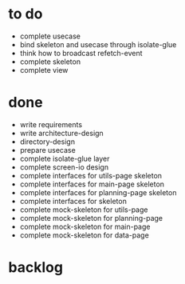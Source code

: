
# to do

- complete usecase
- bind skeleton and usecase through isolate-glue
- think how to broadcast refetch-event
- complete skeleton
- complete view

# done

- write requirements
- write architecture-design
- directory-design
- prepare usecase
- complete isolate-glue layer
- complete screen-io design
- complete interfaces for utils-page skeleton
- complete interfaces for main-page skeleton
- complete interfaces for planning-page skeleton
- complete interfaces for skeleton
- complete mock-skeleton for utils-page
- complete mock-skeleton for planning-page
- complete mock-skeleton for main-page
- complete mock-skeleton for data-page

# backlog
